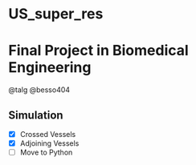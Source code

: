 # US_super_res

# Final Project in Biomedical Engineering

@talg
@besso404

## Simulation

- [x] Crossed Vessels
- [x] Adjoining Vessels
- [ ] Move to Python
